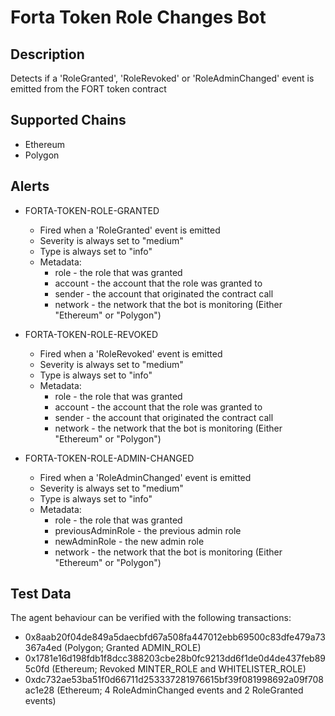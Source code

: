 # Forta Token Role Changes Bot

## Description

Detects if a 'RoleGranted', 'RoleRevoked' or 'RoleAdminChanged' event is emitted from the FORT token contract

## Supported Chains

- Ethereum
- Polygon

## Alerts

- FORTA-TOKEN-ROLE-GRANTED
  - Fired when a 'RoleGranted' event is emitted
  - Severity is always set to "medium"
  - Type is always set to "info"
  - Metadata:
    - role - the role that was granted
    - account - the account that the role was granted to
    - sender - the account that originated the contract call
    - network - the network that the bot is monitoring (Either "Ethereum" or "Polygon")

- FORTA-TOKEN-ROLE-REVOKED
  - Fired when a 'RoleRevoked' event is emitted
  - Severity is always set to "medium"
  - Type is always set to "info"
  - Metadata:
    - role - the role that was granted
    - account - the account that the role was granted to
    - sender - the account that originated the contract call
    - network - the network that the bot is monitoring (Either "Ethereum" or "Polygon")

- FORTA-TOKEN-ROLE-ADMIN-CHANGED
  - Fired when a 'RoleAdminChanged' event is emitted
  - Severity is always set to "medium"
  - Type is always set to "info"
  - Metadata:
    - role - the role that was granted
    - previousAdminRole - the previous admin role
    - newAdminRole - the new admin role
    - network - the network that the bot is monitoring (Either "Ethereum" or "Polygon")

## Test Data

The agent behaviour can be verified with the following transactions:

- 0x8aab20f04de849a5daecbfd67a508fa447012ebb69500c83dfe479a73367a4ed (Polygon; Granted ADMIN_ROLE)
- 0x1781e16d198fdb1f8dcc388203cbe28b0fc9213dd6f1de0d4de437feb895c0fd (Ethereum; Revoked MINTER_ROLE and WHITELISTER_ROLE)
- 0xdc732ae53ba51f0d66711d253337281976615bf39f081998692a09f708ac1e28 (Ethereum; 4 RoleAdminChanged events and 2 RoleGranted events)
